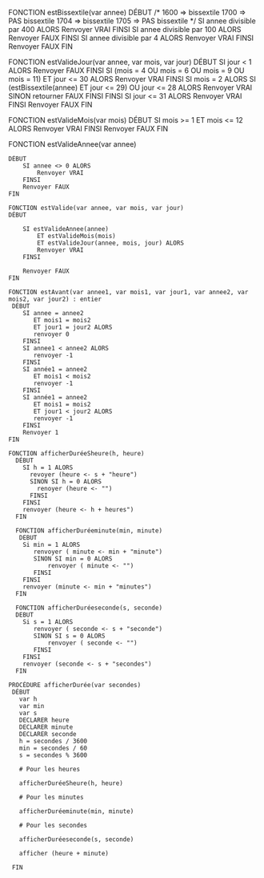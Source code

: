 FONCTION estBissextile(var annee)
DÉBUT
    /*
        1600 => bissextile
        1700 => PAS bissextile
        1704 => bissextile
        1705 => PAS bissextile
    */
    SI annee divisible par 400 ALORS
        Renvoyer VRAI
    FINSI
    SI annee divisible par 100 ALORS
        Renvoyer FAUX
    FINSI
    SI annee divisible par 4 ALORS
        Renvoyer VRAI
    FINSI
    Renvoyer FAUX
FIN

FONCTION estValideJour(var annee, var mois, var jour)
DÉBUT
    SI jour < 1 ALORS
        Renvoyer FAUX
    FINSI
    SI (mois = 4
        OU mois = 6
        OU mois = 9
        OU mois = 11)
        ET jour <= 30 ALORS
        Renvoyer VRAI
    FINSI
    SI mois = 2 ALORS
        SI (estBissextile(annee) ET jour <= 29)
            OU jour <= 28 ALORS
            Renvoyer VRAI
            SINON retourner FAUX
        FINSI
    FINSI
    SI jour <= 31 ALORS
        Renvoyer VRAI
    FINSI
    Renvoyer FAUX
FIN

FONCTION estValideMois(var mois)
DÉBUT
    SI mois >= 1 
        ET mois <= 12 ALORS
        Renvoyer VRAI
    FINSI
    Renvoyer FAUX
FIN

FONCTION estValideAnnee(var annee)
```
DÉBUT
    SI annee <> 0 ALORS
        Renvoyer VRAI
    FINSI
    Renvoyer FAUX
FIN

FONCTION estValide(var annee, var mois, var jour)
DÉBUT

    SI estValideAnnee(annee)
        ET estValideMois(mois)
        ET estValideJour(annee, mois, jour) ALORS
        Renvoyer VRAI
    FINSI

    Renvoyer FAUX
FIN

FONCTION estAvant(var annee1, var mois1, var jour1, var annee2, var mois2, var jour2) : entier
 DÉBUT   
    SI annee = annee2
       ET mois1 = mois2
       ET jour1 = jour2 ALORS
       renvoyer 0
    FINSI
    SI annee1 < annee2 ALORS
       renvoyer -1
    FINSI
    SI année1 = annee2
       ET mois1 < mois2
       renvoyer -1
    FINSI
    SI année1 = annee2
       ET mois1 = mois2
       ET jour1 < jour2 ALORS
       renvoyer -1
    FINSI
    Renvoyer 1
FIN

FONCTION afficherDuréeSheure(h, heure)
  DÉBUT
    SI h = 1 ALORS
      revoyer (heure <- s + "heure")
      SINON SI h = 0 ALORS
        renoyer (heure <- "") 
      FINSI   
    FINSI
    renvoyer (heure <- h + heures")
  FIN

  FONCTION afficherDuréeminute(min, minute)
   DEBUT 
    Si min = 1 ALORS
       renvoyer ( minute <- min + "minute")
       SINON SI min = 0 ALORS
           renvoyer ( minute <- "") 
       FINSI 
    FINSI
    renvoyer (minute <- min + "minutes")
  FIN
 
  FONCTION afficherDuréeseconde(s, seconde)
  DEBUT 
    Si s = 1 ALORS
       renvoyer ( seconde <- s + "seconde")
       SINON SI s = 0 ALORS
           renvoyer ( seconde <- "") 
       FINSI 
    FINSI
    renvoyer (seconde <- s + "secondes")
  FIN

PROCÉDURE afficherDurée(var secondes)
 DÉBUT
   var h
   var min
   var s
   DECLARER heure
   DECLARER minute
   DECLARER seconde
   h = secondes / 3600 
   min = secondes / 60
   s = secondes % 3600
   
   # Pour les heures

   afficherDuréeSheure(h, heure)

   # Pour les minutes
  
   afficherDuréeminute(min, minute)
    
   # Pour les secondes

   afficherDuréeseconde(s, seconde)
   
   afficher (heure + minute)

 FIN
```